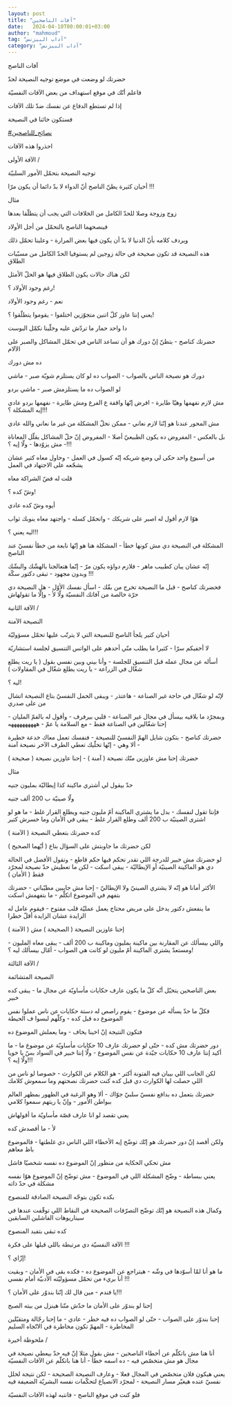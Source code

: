 ```yaml
---
layout: post
title: "آفات الناصحين"
date:   2024-04-10T00:00:01+03:00
author: "mahmoud"
tag: "آداب البيزنس"
category: "آداب البيزنس"
---
```



آفات الناصح




حضرتك لو وضعت في موضع توجيه النصيحة لحدّ

فاعلم أنّك في موقع استهداف من بعض الآفات النفسيّة

إذا لم تستطع الدفاع عن نفسك ضدّ تلك الآفات

فستكون خائنا في النصيحة




[<u>\#نصائح\_للناصحين</u>](https://www.facebook.com/hashtag/%D9%86%D8%B5%D8%A7%D8%A6%D8%AD_%D9%84%D9%84%D9%86%D8%A7%D8%B5%D8%AD%D9%8A%D9%86?__eep__=6&__cft__%5b0%5d=AZVV3klOX12so00XvDiwnflbk4AcmWNYOmEZjS7a_i9wOXMCUz4lF_DOWGPMsUGz7WLHhg5WBAUPpvUeNl3sneZ760QMcPGLEtThFYAaPn_aCUVZ9_uZGK1WDxyigLmD9ej9iAEA3KovH2MyjZfAr180KUe0gQoEGaNQkt0QtWzg6Tcd5U9fi0d2ksw_7OZc3cQ&__tn__=*NK-R)

احذروا هذه الآفات




الآفة الأولى /

توجيه النصيحة بتحمّل الأمور السلبيّة




أحيان كثيرة يظنّ الناصح أنّ الدواء لا بدّ دائما أن يكون
مرّا !!!




مثال

زوج وزوجة وصلا للحدّ الكامل من الخلافات التي يجب أن
يتطلّقا بعدها

فينصحهما الناصح بالتحمّل من أجل الأولاد

ويردف كلامه بأنّ الدنيا لا بدّ أن يكون فيها بعض المرارة -
وعلينا تحمّل ذلك




هذه النصيحة قد تكون صحيحة في حالة زوجين لم يستوفيا الحدّ
الكامل من مسبّبات الطلاق

لكن هناك حالات يكون الطلاق فيها هو الحلّ الأمثل




رغم وجود الأولاد ؟!

نعم - رغم وجود الأولاد




يعني إنتا عاوز كلّ اتنين متجوّزين اختلفوا - يقوموا يتطلّقوا
؟!

دا واحد حمار ما تردّش عليه وخلّينا نكمّل البوست




حضرتك كناصح - بتظنّ إنّ دورك هو أن تساعد الناس في تحمّل
المشاكل والصبر على الآلام

ده مش دورك

دورك هو نصيحة الناس بالصواب - الصواب ده لو كان يستلزم
شويّة صبر - ماشي

لو الصواب ده ما يستلزمش صبر - ماشي بردو




مش لازم نفهمها وهيّا طايرة - افرض إنّها واقفة ع الفرع ومش
طايرة - نفهمها بردو عادي إيه المشكلة ؟!!!

مش المحور عندنا هو إنّنا لازم نعاني - ممكن نحلّ المشكلة من
غير ما نعاني والله عادي

بل بالعكس - المفروض ده يكون الطبيعيّ أصلا - المفروض إنّ حلّ
المشاكل يقلّل المعاناة - مش يزوّدها - ولّا إيه ؟!!!




من أسبوع واحد حكى لي وضع شريكه إنّه كسول في العمل - وحاول
معاه كتير عشان يشجّعه على الاجتهاد في العمل

قلت له فضّ الشراكة معاه

وشّ كده ؟!

أيوه وشّ كده عادي

هوّا لازم أقول له اصبر على شريكك - واتحمّل كسله - واجتهد
معاه ينوبك ثواب

ليه يعني ؟!!!




المشكلة في النصيحة دي مش كونها خطأ - المشكلة هنا هو إنّها
نابعة من خطأ نفسيّ عند الناصح

إنّه عشان يبان كطبيب ماهر - فلازم دواؤه يكون مرّ - إنّما
هتعالجنا بالهشّك والبشّك وبدون مجهود - تبقى دكتور سكّة !!!

فحضرتك كناصح - قبل ما النصيحة تخرج من بقّك - اسأل نفسك
الأوّل - هل النصيحة دي حرّة خالصة من آفاتك النفسيّة ولّا لأ - وإلّا ما
تقولهاش




الآفة الثانية /

النصيحة الآمنة




أحيان كتير يلجأ الناصح للنصيحة التي لا يترتّب عليها تحمّل
مسؤوليّة




لا أخفيكم سرّا - كثيرا ما يطلب منّي أحدهم على الواتس
التنسيق لجلسة استشاريّة

أسأله عن مجال عمله قبل التنسيق للجلسة - وأنا بيني وبين
نفسي بقول ( يا ريت يطلع شغّال في الزراعة - يا ريت يطلع شغّال في
المقاولات )




ليه ؟!

لإنّه لو شغّال في حاجة غير الصناعة - هاعتذر - ويبقى الحمل
النفسيّ بتاع النصيحة اتشال من على صدري

وبمجرّد ما بلاقيه بيسأل في مجال غير الصناعة - قلبي
بيرفرف - وأقول له بالفمّ المليان - إحنا شغّالين في الصناعة فقط - مع
السلامة يا عمّ - ههههههههههه




حضرتك كناصح - بتكون شايل الهمّ النفسيّ للنصيحة - فنفسك
تعمل معاك خدعة خطيرة - ألا وهي - إنّها تخلّيك تعطي الطرف الآخر نصيحة
آمنة

حضرتك إحنا مش عاوزين منّك نصيحة ( آمنة ) - إحنا عاوزين
نصيحة ( صحيحة )




مثال

حدّ بيقول لي أشتري ماكينة كذا إيطاليّة بمليون جنيه

ولّا صينيّة ب 200 ألف جنيه

فإنتا تقول لنفسك - بدل ما يشتري الماكينة أمّ مليون جنيه
ويطلع القرار غلط - ما هو لو اشترى الصينيّة ب 200 ألف وطلع القرار غلط -
يبقى في الأمان وما خسرش كتير




كده حضرتك بتعطي النصيحة ( الآمنة )

لكن حضرتك ما جاوبتش على السؤال بتاع ( أيّهما
الصحيح )




لو حضرتك مش خبير للدرجة اللي تقدر تحكم فيها حكم قاطع -
وتقول الأفضل في الحالة دي هو الماكينة الصينيّة أو الإيطاليّة - يبقى اسكت -
لكن ما تعطيش حدّ نصيحة لمجرّد فقط ( الأمان )

الأكثر أمانا هو إنّه لا يشتري الصينيّ ولا الإيطاليّ - إحنا
مش جايبين مطيّباتي - حضرتك بتفهم في الموضوع اتكلّم - ما بتفهمش اسكت




ما ينفعش دكتور يدخل على مريض محتاج يعمل عمليّة قلب
مفتوح - فيقوم عامل له الزايدة عشان الزايدة أقلّ خطرا

إحنا عاوزين النصيحة ( الصحيحة ) مش ( الآمنة )

واللي بيسألك عن المقارنة بين ماكينة بمليون وماكينة ب 200
ألف - يبقى معاه المليون - ومستعدّ يشتري الماكينة أمّ مليون لو كانت هي
الصواب - أمّال بيسألك ليه ؟!




الآفة الثالثة /

النصيحة المتشائمة




بعض الناصحين يتخيّل أنّه كلّ ما يكون عارف حكايات مأساويّة عن
مجال ما - يبقى كده خبير

فكلّ ما حدّ يسأله عن موضوع - يقوم راصص له دستة حكايات عن
ناس عملوا نفس الموضوع ده قبل كده - وكلّهم لبسوا ف الحيطة

فتكون النتيجة إنّ اخينا يخاف - وما
يعملش الموضوع ده




دور حضرتك مش كده - حتّى لو حضرتك عارف 10 حكايات مأساويّة
عن موضوع ما - ما أكيد إنتا عارف 10 حكايات جيّدة عن نفس الموضوع - ولّا إنتا
خبير في السواد بسّ يا خويا ولّا إيه ؟!!!




لكن الجانب اللي بيبان فيه الفتونة أكتر - هو الكلام عن
الكوارث - خصوصا لو ناس من اللي حصلت لها الكوارث دي قبل كده كنت حضرتك
نصحتهم وما سمعوش كلامك

حضرتك بتعمل ده بدافع نفسيّ سلبيّ جوّاك - ألا وهو الرغبة في
الظهور بمظهر العالم ببواطن الأمور - وإنّ يا ريتهم سمعوا كلامي




يعني تقصد لو انا عارف قصّة مأساويّة ما أقولهاش

لأ - ما أقصدش كده

ولكن أقصد إنّ دور حضرتك هو إنّك توضّح إيه الأخطاء اللي
الناس دي غلطتها - فالموضوع باظ معاهم

مش تحكي الحكاية من منظور إنّ الموضوع ده نفسه شخصيّا
فاشل




يعني ببساطة - وضّح المشكلة اللي في الموضوع - مش توضّح إنّ
الموضوع هوّا نفسه مشكلة في حدّ ذاته

بكده تكون بتوجّه النصيحة الصادقة للمنصوح




وكمال هذه النصيحة هو إنّك توضّح التصرّفات الصحيحة في النقاط
اللي توقّفت عندها في سيناريوهات الفاشلين السابقين

كده تبقى بتفيد المنصوح




الآفة النفسيّة دي مرتبطة باللي قبلها على فكرة !!!

إزّاي ؟!

ما هو أنا لمّا أسوّدها في وشّه - هيتراجع عن الموضوع ده -
فكده بقى في الأمان - وبقيت أنا بريء من تحمّل مسؤوليّته الأدبيّة أمام
نفسي !!!




يا فندم - مين قال لك إنّنا بندوّر على الأمان ؟!!!

إحنا لو بندوّر على الأمان ما حدّش منّنا هينزل من بيته
الصبح

إحنا بندوّر على الصواب - حتّى لو الصواب ده فيه خطر -
عادي - ما إحنا رجّالة ومتقبّلين المخاطرة - المهمّ تكون مخاطرة في الاتّجاه
السليم




ملحوظة أخيرة /

أنا هنا مش باتكلّم عن أخطاء الناصحين - مش بقول مثلا إنّ
فيه حدّ بيعطي نصيحة في مجال هو مش متخصّص فيه - ده اسمه خطأ - أنا هنا
باتكلّم عن الآفات النفسيّة

يعني هيكون فلان متخصّص في المجال فعلا - وعارف النصيحة
الصحيحة - لكن نتيجة لخلل نفسيّ عنده هيغيّر مسار النصيحة - لمجرّد الانصياع
لتحكّمات نفسه البشريّة الضعيفة فيه

فلو كنت في موقع الناصح - فانتبه لهذه الآفات
النفسيّة
